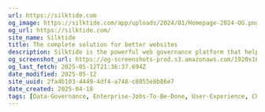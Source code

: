 ```yaml
---
url: https://silktide.com
og_image: https://silktide.com/app/uploads/2024/01/Homepage-2024-OG.png
og_url: https://silktide.com/
site_name: Silktide
title: The complete solution for better websites
description: Silktide is the powerful web governance platform that helps large organizations improve accessibility, content quality, and user experience.
og_screenshot_url: https://og-screenshots-prod.s3.amazonaws.com/1920x1080/80/false/e815cb28bf90e76a2c1742af4b8095e35db6a21154137719b37bd0ffb28433be.jpeg
og_last_fetch: 2025-05-12T21:36:37.694Z
date_modified: 2025-05-12
site_uuid: 2fa4b103-4449-4df4-a748-c8055e8b86e7
date_created: 2025-04-18
tags: [Data-Governance, Enterprise-Jobs-To-Be-Done, User-Experience, Check-It-Out]
---
```



